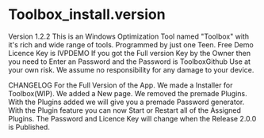 # Toolbox_install.version
Version 1.2.2
This is an Windows Optimization Tool named "Toolbox" with it's rich and wide range of tools.
Programmed by just one Teen.
Free Demo Licence Key is IVPDEMO
If you got the Full version Key by the Owner then you need to Enter an Password and the Password is ToolboxGithub
Use at your own risk. We assume no responsibility for any damage to your device.

CHANGELOG
For the Full Version of the App.
We made a Installer for Toolbox(WIP).
We added a New page.
We removed the premade Plugins.
With the Plugins added we will give you a premade Password generator.
With the Plugin feature you can now Start or Restart all of the Assigned Plugins.
The Password and Licence Key will change when the Release 2.0.0 is Published.

